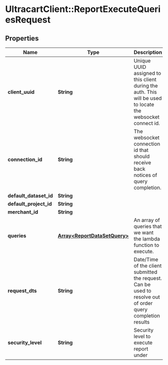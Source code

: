 # UltracartClient::ReportExecuteQueriesRequest

## Properties
Name | Type | Description | Notes
------------ | ------------- | ------------- | -------------
**client_uuid** | **String** | Unique UUID assigned to this client during the auth.  This will be used to locate the websocket connect id. | [optional] 
**connection_id** | **String** | The websocket connection id that should receive back notices of query completion. | [optional] 
**default_dataset_id** | **String** |  | [optional] 
**default_project_id** | **String** |  | [optional] 
**merchant_id** | **String** |  | [optional] 
**queries** | [**Array&lt;ReportDataSetQuery&gt;**](ReportDataSetQuery.md) | An array of queries that we want the lambda function to execute. | [optional] 
**request_dts** | **String** | Date/Time of the client submitted the request.  Can be used to resolve out of order query completion results | [optional] 
**security_level** | **String** | Security level to execute report under | [optional] 


